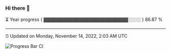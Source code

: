 ### Hi there 👋

⏳ Year progress { ▓▓▓▓▓▓▓▓▓▓▓▓▓▓▓▓▓▓▓▓▓▓▓▓▓▓░░░░ } 86.87 %

---

⏰ Updated on Monday, November 14, 2022, 2:03 AM UTC

![Progress Bar CI](https://github.com/arthurbuhl/arthurbuhl/workflows/Progress%20Bar%20CI/badge.svg)

